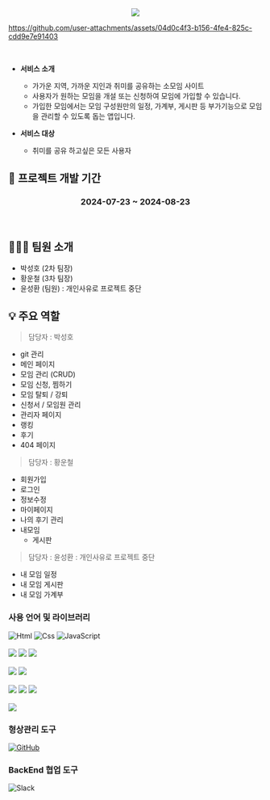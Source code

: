 <div align=center> <img src="./src/images/logo2.png" ></div>

https://github.com/user-attachments/assets/04d0c4f3-b156-4fe4-825c-cdd9e7e91403

<br>

- **서비스 소개**

  - 가가운 지역, 가까운 지인과 취미를 공유하는 소모임 사이트
  - 사용자가 원하는 모임을 개설 또는 신청하여 모임에 가입할 수 있습니다.
  - 가입한 모임에서는 모임 구성원만의 일정, 가계부, 게시판 등 부가기능으로 모임을 관리할 수 있도록 돕는 앱입니다.
    <br>

- **서비스 대상**
  - 취미를 공유 하고싶은 모든 사용자

## 📆 프로젝트 개발 기간

<h3 align=center> 2024-07-23 ~ 2024-08-23 </h3>
<br/>

## 👨‍👦‍👦 팀원 소개

- 박성호 (2차 팀장)
- 황운철 (3차 팀장)
- 윤성환 (팀원) : 개인사유로 프로젝트 중단
  <br/>

## 💡 주요 역할

> 담당자 : 박성호

- git 관리
- 메인 페이지
- 모임 관리 (CRUD)
- 모임 신청, 찜하기
- 모임 탈퇴 / 강퇴
- 신청서 / 모임원 관리
- 관리자 페이지
- 랭킹
- 후기
- 404 페이지

> 담당자 : 황운철

- 회원가입
- 로그인
- 정보수정
- 마이페이지
- 나의 후기 관리
- 내모임
  - 게시판

> 담당자 : 윤성환 : 개인사유로 프로젝트 중단

- 내 모임 일정
- 내 모임 게시판
- 내 모임 가계부

### 사용 언어 및 라이브러리

<div>
<img alt="Html" src ="https://img.shields.io/badge/HTML-E34F26.svg?&style=for-the-badge&logo=HTML&logoColor=white"/>

<img alt="Css" src ="https://img.shields.io/badge/CSS-1572B6.svg?&style=for-the-badge&logo=CSS&logoColor=white"/>

<img alt="JavaScript" src ="https://img.shields.io/badge/JavaScriipt-F7DF1E.svg?&style=for-the-badge&logo=JavaScript&logoColor=black"/>
</div>
<br/>
<div>
<img src="https://img.shields.io/badge/react.js-61DAFB?style=for-the-badge&logo=react&logoColor=black"/>

<!-- <img src="https://img.shields.io/badge/sass-CC6699?style=for-the-badge&logo=Sass&logoColor=white"> -->

<img src="https://img.shields.io/badge/emotion-cc6ac4?style=for-the-badge&logo=emotion&logoColor=white">
<img src="https://img.shields.io/badge/resetCss-black?style=for-the-badge&logo=resetCss&logoColor=white">
</div>
<br/>
<div>

<img src="https://img.shields.io/badge/axios-5A29E4?style=for-the-badge&logo=axios&logoColor=white">

<img src="https://img.shields.io/badge/react router-CA4245?style=for-the-badge&logo=reactrouter&logoColor=white">
</div>
<br/>
<div>
  <img src="https://img.shields.io/badge/figma-F24E1E?style=for-the-badge&logo=figma&logoColor=white">
  <img src="https://img.shields.io/badge/notion-000000?style=for-the-badge&logo=notion&logoColor=white">
  <img src="https://img.shields.io/badge/Eslint-4B32C3?style=for-the-badge&logo=Eslint&logoColor=white">
</div>
<br/>
<div>
   <img src="https://img.shields.io/badge/Prettier-F7B93E?style=for-the-badge&logo=Prettier&logoColor=white">
</div>

### 형상관리 도구

<a href = "https://github.com/shparknr11/gazigazi"><img alt="GitHub" src ="https://img.shields.io/badge/GitHub-181717.svg?&style=for-the-badge&logo=GitHub&logoColor=white"/>
</a>

### BackEnd 협업 도구

<img alt="Slack" src ="https://img.shields.io/badge/Slack-4A154B.svg?&style=for-the-badge&logo=Slack&logoColor=white"/>

<!-- ### 사용언어 비율

<img src="./src/images/useLang.png"> -->
